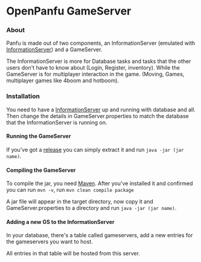 # OpenPanfu GameServer

### About
Panfu is made out of two components, an InformationServer (emulated with [InformationServer](https://github.com/openPanfu/InformationServer)) and a GameServer.

The InformationServer is more for Database tasks and tasks that the other users don't have to know about (Login, Register, inventory).
While the GameServer is for multiplayer interaction in the game. (Moving, Games, multiplayer games like 4boom and hotboom).

### Installation
You need to have a [InformationServer](https://github.com/openPanfu/InformationServer) up and running with database and all.
Then change the details in GameServer.properties to match the database that the InformationServer is running on.

#### Running the GameServer
If you've got a [release](https://github.com/openPanfu/GameServer/releases) you can simply extract it and run `java -jar (jar name)`.

#### Compiling the GameServer
To compile the jar, you need [Maven](https://maven.apache.org/).
After you've installed it and confirmed you can run `mvn -v`, run `mvn clean compile package`

A jar file will appear in the target directory, now copy it and GameServer.properties to a directory and run `java -jar (jar name)`.

#### Adding a new GS to the InformationServer

In your database, there's a table called gameservers, add a new entries for the gameservers you want to host.

All entries in that table will be hosted from this server.